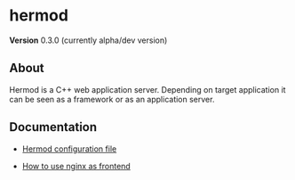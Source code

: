 # hermod #

**Version** 0.3.0 (currently alpha/dev version)

## About ##

Hermod is a C++ web application server. Depending on target application it can
be seen as a framework or as an application server.

## Documentation ##

* [Hermod configuration file](config_file.md)

* [How to use nginx as frontend](nginx.md)
